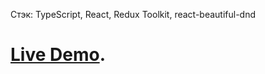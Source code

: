 Стэк: TypeScript, React, Redux Toolkit, react-beautiful-dnd

# [Live Demo](https://thatv1n.github.io/taskCybernetically).